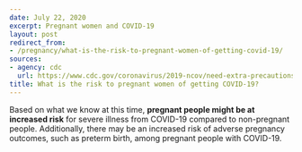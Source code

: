 ```yaml
---
date: July 22, 2020
excerpt: Pregnant women and COVID-19
layout: post
redirect_from:
- /pregnancy/what-is-the-risk-to-pregnant-women-of-getting-covid-19/
sources:
- agency: cdc
  url: https://www.cdc.gov/coronavirus/2019-ncov/need-extra-precautions/pregnancy-breastfeeding.html
title: What is the risk to pregnant women of getting COVID-19?
---
```


Based on what we know at this time, **pregnant people might be at increased risk** for severe illness from COVID-19 compared to non-pregnant people. Additionally, there may be an increased risk of adverse pregnancy outcomes, such as preterm birth, among pregnant people with COVID-19.